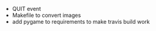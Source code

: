  - QUIT event
 - Makefile to convert images
 - add pygame to requirements to make travis build work
